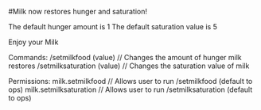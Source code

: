 #Milk now restores hunger and saturation!

The default hunger amount is 1
The default saturation value is 5

Enjoy your Milk

Commands:
/setmilkfood (value) // Changes the amount of hunger milk restores
/setmilksaturation (value) // Changes the saturation value of milk

Permissions:
milk.setmilkfood // Allows user to run /setmilkfood (default to ops)
milk.setmilksaturation // Allows user to run /setmilksaturation (default to ops)